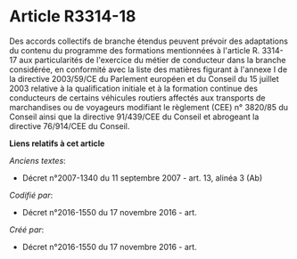 # Article R3314-18

Des accords collectifs de branche étendus peuvent prévoir des adaptations du contenu du programme des formations mentionnées
à l'article R. 3314-17 aux particularités de l'exercice du métier de conducteur dans la branche considérée, en conformité
avec la liste des matières figurant à l'annexe I de la directive 2003/59/CE du Parlement européen et du Conseil du 15 juillet
2003 relative à la qualification initiale et à la formation continue des conducteurs de certains véhicules routiers affectés
aux transports de marchandises ou de voyageurs modifiant le règlement (CEE) n° 3820/85 du Conseil ainsi que la directive
91/439/CEE du Conseil et abrogeant la directive 76/914/CEE du Conseil.

**Liens relatifs à cet article**

_Anciens textes_:

  - Décret n°2007-1340 du 11 septembre 2007 - art. 13,  alinéa 3  (Ab)

_Codifié par_:

  - Décret n°2016-1550 du 17 novembre 2016 - art.

_Créé par_:

  - Décret n°2016-1550 du 17 novembre 2016 - art.
